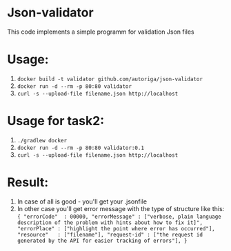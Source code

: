 # Json-validator
This code implements a simple programm for validation Json files

# Usage:
1) `docker build -t validator github.com/autoriga/json-validator`
2) `docker run -d --rm -p 80:80 validator`
3) `curl -s --upload-file filename.json http://localhost`

# Usage for task2:
1) `./gradlew docker`
2) `docker run -d --rm -p 80:80 validator:0.1`
3) `curl -s --upload-file filename.json http://localhost`

# Result:
1) In case of all is good - you'll get your .jsonfile
2) In other case you'll get error message with the type of structure like this:
`{
 "errorCode"  : 00000,
 "errorMessage" : ["verbose, plain language description of the problem with hints about how to fix it]",
 "errorPlace" : ["highlight the point where error has occurred"],
 "resource"   : ["filename"],
 "request-id" : ["the request id generated by the API for easier tracking of errors"],
}`
